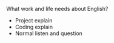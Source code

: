 What work and life needs about English?



- Project explain
- Coding explain
- Normal listen and question



















